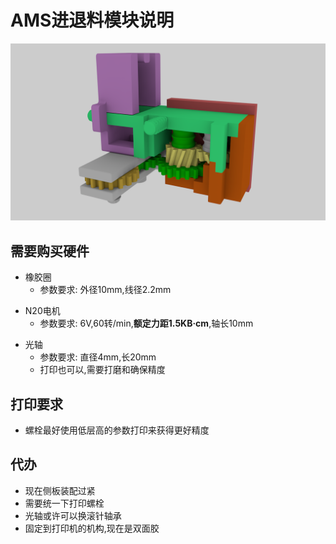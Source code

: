 # AMS进退料模块说明
[![AMS渲染图](./Image/Documents.png)](./Image/Documents.png)

## 需要购买硬件
- 橡胶圈
  - 参数要求: 外径10mm,线径2.2mm
<!-- 
  - <a href="https://detail.tmall.com/item.htm?_u=u20d07goa52a7e&id=685184522549&skuId=5069946811115&spm=a1z09.2.0.0.2c792e8dpwNFHc" target="_blank">
    <img src="https://gw.alicdn.com/bao/uploaded/i1/2200743615196/O1CN01LUVTz31oFokhyCIq7_!!2200743615196.jpg_.webp" 
     alt="橡胶圈" width="300"  /> </a>
-->
- N20电机
  - 参数要求: 6V,60转/min,**额定力距1.5KB·cm**,轴长10mm
<!-- 
https://item.taobao.com/item.htm?_u=u20d07goa52706&id=525167243889&spm=a1z09.2.0.0.2c792e8dpwNFHc&skuId=3586057530498
-->
- 光轴
  - 参数要求: 直径4mm,长20mm
  - 打印也可以,需要打磨和确保精度
<!--
  https://detail.tmall.com/item.htm?_u=u20d07goa50850&id=680516964370&skuId=4882059537313&spm=a1z09.2.0.0.2c792e8dpwNFHc
-->
## 打印要求
- 螺栓最好使用低层高的参数打印来获得更好精度

## 代办
- 现在侧板装配过紧
- 需要统一下打印螺栓
- 光轴或许可以换滚针轴承
- 固定到打印机的机构,现在是双面胶
  



